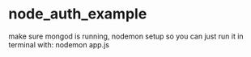 node_auth_example
=================
make sure mongod is running, nodemon setup so you can just run it in terminal with: nodemon app.js

